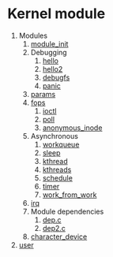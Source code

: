 # Kernel module

1.  Modules
    1.  [module_init](module_init.c)
    1.  Debugging
        1.  [hello](hello.c)
        1.  [hello2](hello2.c)
        1.  [debugfs](debugfs.c)
        1.  [panic](panic.c)
    1.  [params](params.c)
    1.  [fops](fops.c)
        1. [ioctl](ioctl.c)
        1. [poll](poll.c)
        1. [anonymous_inode](anonymous_inode.c)
    1.  Asynchronous
        1. [workqueue](workqueue.c)
        1. [sleep](sleep.c)
        1. [kthread](kthread.c)
        1. [kthreads](kthreads.c)
        1. [schedule](schedule.c)
        1. [timer](timer.c)
        1. [work_from_work](work_from_work.c)
    1.  [irq](irq.c)
    1.  Module dependencies
        1. [dep.c](dep.c)
        1. [dep2.c](dep2.c)
    1.  [character_device](character_device.c)
1.  [user](user/)
